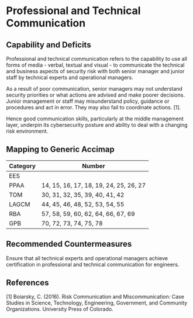 # Professional and Technical Communication

## Capability and Deficits

Professional and technical communication refers to the capability to use all forms of media - verbal, textual and visual - to communicate the technical and business aspects of
security risk with both senior manager and junior staff by technical experts and operational managers.  

As a result of poor communication, senior managers may not understand security priorities or what actions are advised and make poorer decisions.  Junior management or staff may misunderstand policy, guidance or procedures and act in error.  They may also fail to coordinate actions. [1]. 

Hence good communication skills, particularly at the middle management layer, underpin its cybersecurity posture and ability to deal with a changing risk environment.

## Mapping to Generic Accimap

|Category | Number |
| --- | --- |
|EES     |      |
|PPAA  | 14, 15, 16, 17, 18, 19, 24, 25, 26, 27|
|TOM   |30, 31, 32, 35, 39, 40, 41, 42|
|LAGCM | 44, 45, 46, 48, 52, 53, 54, 55|
|RBA   |57, 58, 59, 60, 62, 64, 66, 67, 69|
|GPB   |70, 72, 73,  74, 75, 78 |

## Recommended Countermeasures

Ensure that all technical experts and operational managers achieve certification in professional and technical communication for engineers. 

## References

[1] Boiarsky, C. (2016). Risk Communication and Miscommunication: Case Studies in Science, Technology, Engineering, Government, and Community Organizations. 
University Press of Colorado.

